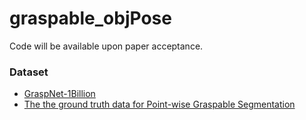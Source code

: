 # graspable_objPose
Code will be available upon paper acceptance.
### Dataset
- [GraspNet-1Billion](https://graspnet.net/datasets.html)
- [The the ground truth data for Point-wise Graspable Segmentation](https://feedu-my.sharepoint.com/:f:/g/personal/cuonghd7_fe_edu_vn/Eri6JqWRj5FOlF4IuxtAGhAB6wPg-3CszwhmQu0s9ogWjQ?e=mgTde7)
